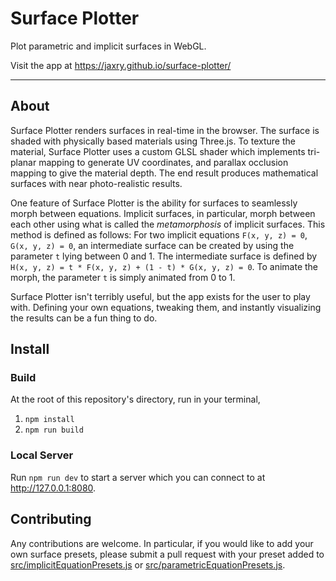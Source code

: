 # Surface Plotter
Plot parametric and implicit surfaces in WebGL.

Visit the app at https://jaxry.github.io/surface-plotter/

---
## About
Surface Plotter renders surfaces in real-time in the browser. The surface is shaded with physically based materials using Three.js. To texture the material, Surface Plotter uses a custom GLSL shader which implements tri-planar mapping to generate UV coordinates, and parallax occlusion mapping to give the material depth. The end result produces mathematical surfaces with near photo-realistic results.

One feature of Surface Plotter is the ability for surfaces to seamlessly morph between equations. Implicit surfaces, in particular, morph between each other using what is called the *metamorphosis* of implicit surfaces. This method is defined as follows: For two implicit equations `F(x, y, z) = 0`, `G(x, y, z) = 0`, an intermediate surface can be created by using the parameter `t` lying between 0 and 1. The intermediate surface is defined by `H(x, y, z) = t * F(x, y, z) + (1 - t) * G(x, y, z) = 0`. To animate the morph, the parameter `t` is simply animated from 0 to 1.

Surface Plotter isn't terribly useful, but the app exists for the user to play with. Defining your own equations, tweaking them, and instantly visualizing the results can be a fun thing to do.

## Install
### Build
At the root of this repository's directory, run in your terminal,
1. `npm install`
2. `npm run build`

### Local Server
Run `npm run dev` to start a server which you can connect to at http://127.0.0.1:8080.

## Contributing
Any contributions are welcome. In particular, if you would like to add your own surface presets, please submit a pull request with your preset added to [src/implicitEquationPresets.js](https://github.com/jaxry/surface-plotter/blob/master/src/implicitEquationPresets.js) or [src/parametricEquationPresets.js](https://github.com/jaxry/surface-plotter/blob/master/src/parametricEquationPresets.js).
